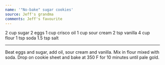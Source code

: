 ```yaml
---
name: '"No-bake" sugar cookies'
source: Jeff's grandma
comments: Jeff's favourite
---
```


2 cup sugar
2 eggs
1 cup crisco oil
1 cup sour cream
2 tsp vanilla
4 cup flour
1 tsp soda
1.5 tsp salt

---

Beat eggs and sugar, add oil, sour cream and vanilla.  Mix in flour mixed with soda. Drop on cookie sheet and bake at 350 F for 10 minutes until pale gold.  

